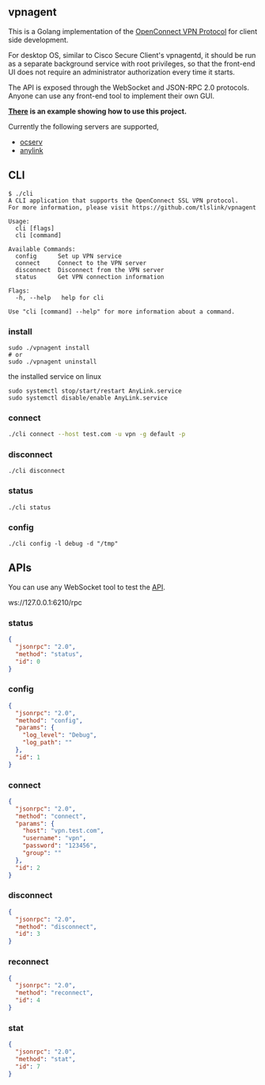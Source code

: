 

## vpnagent

This is a Golang implementation of the [OpenConnect VPN Protocol](https://datatracker.ietf.org/doc/html/draft-mavrogiannopoulos-openconnect-03) for client side development. 

For desktop OS, similar to Cisco Secure Client's vpnagentd, it should be run as a separate background service with root privileges, so that the front-end UI does not require an administrator authorization every time it starts. 

The API is exposed through the WebSocket and JSON-RPC 2.0 protocols. Anyone can use any front-end tool to implement their own GUI.

**[There](https://github.com/tlslink/anylink-client) is an example showing how to use this project.**

Currently the following servers are supported,

- [ocserv](https://gitlab.com/openconnect/ocserv)
- [anylink](https://github.com/bjdgyc/anylink)

## CLI

```
$ ./cli
A CLI application that supports the OpenConnect SSL VPN protocol.
For more information, please visit https://github.com/tlslink/vpnagent

Usage:
  cli [flags]
  cli [command]

Available Commands:
  config      Set up VPN service
  connect     Connect to the VPN server
  disconnect  Disconnect from the VPN server
  status      Get VPN connection information

Flags:
  -h, --help   help for cli

Use "cli [command] --help" for more information about a command.
```

### install

```shell
sudo ./vpnagent install
# or
sudo ./vpnagent uninstall
```
the installed service on linux

```
sudo systemctl stop/start/restart AnyLink.service
sudo systemctl disable/enable AnyLink.service
```

### connect

```bash
./cli connect --host test.com -u vpn -g default -p
```

### disconnect

```
./cli disconnect
```

### status

```
./cli status
```

### config

```
./cli config -l debug -d "/tmp"
```

## APIs

You can use any WebSocket tool to test the [API](https://github.com/tlslink/vpnagent/blob/main/rpc/rpc.go).

ws://127.0.0.1:6210/rpc

### status

```json
{
  "jsonrpc": "2.0",
  "method": "status",
  "id": 0
}
```

### config

```json
{
  "jsonrpc": "2.0",
  "method": "config",
  "params": {
    "log_level": "Debug",
    "log_path": ""
  },
  "id": 1
}
```

### connect

```json
{
  "jsonrpc": "2.0",
  "method": "connect",
  "params": {
    "host": "vpn.test.com",
    "username": "vpn",
    "password": "123456",
    "group": ""
  },
  "id": 2
}
```

### disconnect

```json
{
  "jsonrpc": "2.0",
  "method": "disconnect",
  "id": 3
}
```

### reconnect

```json
{
  "jsonrpc": "2.0",
  "method": "reconnect",
  "id": 4
}
```

### stat

```json
{
  "jsonrpc": "2.0",
  "method": "stat",
  "id": 7
}
```
